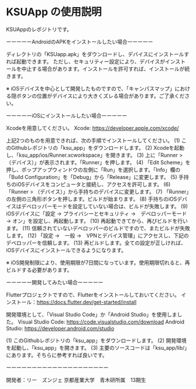 # KSUApp の使用説明

KSUAppのレポジトリです。

ーーーーーAndroidのAPKをインストールしたい場合ーーーーー

ディレクトリの「KSUapp.apk」をダウンロードし、デバイスにインストールすれば起動できます。
ただし、セキュリティー設定により、デバイスがインストールを中止する場合があります。インストールを許可すれば、インストールが続きます。

※ iOSデバイスを中心として開発したものですので、「キャンパスマップ」における隠ボタンの位置がデバイスにより大きくズレる場合があります。ご了承ください。

ーーーーーiOSにインストールしたい場合ーーーーー

Xcodeを用意してください。
Xcode: https://developer.apple.com/xcode/

上記2つのものを用意できれば、次の手順でインストールしてください。
(1) このGithubレポジトリの「ksu_app」をダウンロードします。
(2) Xcodeを起動し、「ksu_app/ios/Runner.xcworkspace」を開きます。
(3) 上に「Runner > （デバイス）」が表示されます。「Runner」を押します。
(4) 「Edit Scheme」を押し、ポップアップウィンドウの左側に「Run」を選択します。「Info」欄の「Build Configuration」を「Debug」から「Release」に変更します。
(5) 手持ちのiOSデバイスをコンピュータと接続し、アクセスを許可します。
(6) 「Runner > （デバイス）」から手持ちのデバイスに変更します。
(7) 「Runner」の左側の三角形ボタンを押します。ビルドが始まります。
(8) 手持ちのiOSデバイスはデベロッパーモードを設定していない場合は、ビルドが失敗します。
(9) iOSデバイスに「設定 → プライバシーとセキュリティ →　デベロッパーモード → オン」を設定し、再起動します。
(10) 再起動できてから、再びビルドを行います。
(11) 信頼されていないデベロッパーのビルドですので、またビルドが失敗します。
(12) 「設定 →　一般 →　VPNとデバイス管理」にアクセスし、下記のデベロッパーを信頼します。
(13) 再ビルドします。全ての設定が正しければ、iOSデバイスにインストールできるようになります。

※ iOS開発制限により、使用期限が7日間になっています。使用期限切れると、再ビルドする必要があります。

ーーーーー開発してみたい場合ーーーーー

Flutterプロジェクトですので、Flutterをインストールしておいてください。
インストール：https://docs.flutter.dev/get-started/install

開発環境として、「Visual Studio Code」か「Android Studio」を使用しました。
Visual Studio Code: https://code.visualstudio.com/download
Android Studio: https://developer.android.com/studio

(1) このGithubレポジトリの「ksu_app」をダウンロードします。
(2) 開発環境を起動し、「ksu_app」を開きます。
(3) 主要のソースコードは「ksu_app/lib/」にあります。そちらに参考すれば良いです。

ーーーーーーーーーーーーーーーーーーーー

開発者：リー　ズンジェ
京都産業大学　青木研所属　13期生
